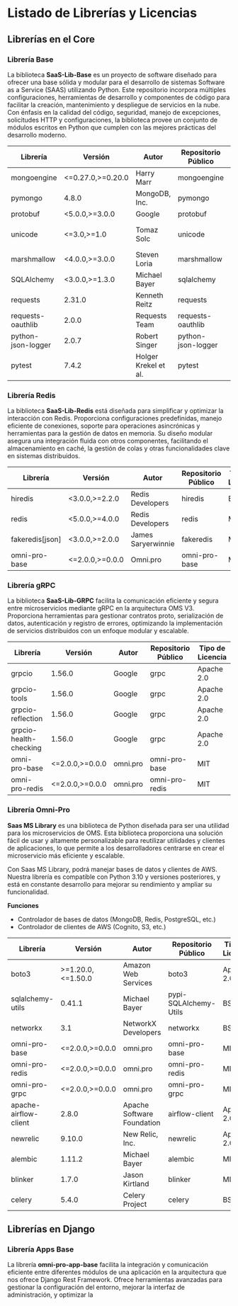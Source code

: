 # Listado de Librerías y Licencias

## Librerías en el Core

### Librería Base

La biblioteca **SaaS-Lib-Base** es un proyecto de software diseñado para ofrecer una base sólida y modular para el desarrollo de sistemas Software as a Service (SAAS) utilizando Python. Este repositorio incorpora múltiples configuraciones, herramientas de desarrollo y componentes de código para facilitar la creación, mantenimiento y despliegue de servicios en la nube. Con énfasis en la calidad del código, seguridad, manejo de excepciones, solicitudes HTTP y configuraciones, la biblioteca provee un conjunto de módulos escritos en Python que cumplen con las mejores prácticas del desarrollo moderno.

| Librería                | Versión                | Autor                  | Repositorio Público         | Tipo de Licencia         |
|-------------------------|------------------------|------------------------|-----------------------------|--------------------------|
| mongoengine             | <=0.27.0,>=0.20.0      | Harry Marr             | mongoengine                 | MIT                      |
| pymongo                 | 4.8.0                  | MongoDB, Inc.          | pymongo                     | Apache 2.0               |
| protobuf                | <5.0.0,>=3.0.0         | Google                 | protobuf                    | BSD                      |
| unicode                 | <=3.0,>=1.0            | Tomaz Solc             | unicode                     | Perl Artistic License    |
| marshmallow             | <4.0.0,>=3.0.0         | Steven Loria           | marshmallow                 | MIT                      |
| SQLAlchemy              | <3.0.0,>=1.3.0         | Michael Bayer          | sqlalchemy                  | MIT                      |
| requests                | 2.31.0                 | Kenneth Reitz          | requests                    | Apache 2.0               |
| requests-oauthlib       | 2.0.0                  | Requests Team          | requests-oauthlib           | Apache 2.0               |
| python-json-logger      | 2.0.7                  | Robert Singer          | python-json-logger          | BSD 3-Clause             |
| pytest                  | 7.4.2                  | Holger Krekel et al.   | pytest                      | MIT                      |

### Librería Redis

La biblioteca **SaaS-Lib-Redis** está diseñada para simplificar y optimizar la interacción con Redis. Proporciona configuraciones predefinidas, manejo eficiente de conexiones, soporte para operaciones asincrónicas y herramientas para la gestión de datos en memoria. Su diseño modular asegura una integración fluida con otros componentes, facilitando el almacenamiento en caché, la gestión de colas y otras funcionalidades clave en sistemas distribuidos.

| Librería                | Versión                | Autor                  | Repositorio Público         | Tipo de Licencia         |
|-------------------------|------------------------|------------------------|-----------------------------|--------------------------|
| hiredis                 | <3.0.0,>=2.2.0         | Redis Developers       | hiredis                     | BSD                      |
| redis                   | <5.0.0,>=4.0.0         | Redis Developers       | redis                       | MIT                      |
| fakeredis[json]         | <3.0.0,>=2.0.0         | James Saryerwinnie     | fakeredis                   | MIT                      |
| omni-pro-base           | <=2.0.0,>=0.0.0        | Omni.pro               | omni-pro-base               | MIT                      |

### Librería gRPC

La biblioteca **SaaS-Lib-GRPC** facilita la comunicación eficiente y segura entre microservicios mediante gRPC en la arquitectura OMS V3. Proporciona herramientas para gestionar contratos proto, serialización de datos, autenticación y registro de errores, optimizando la implementación de servicios distribuidos con un enfoque modular y escalable.

| Librería                | Versión                | Autor                  | Repositorio Público         | Tipo de Licencia         |
|-------------------------|------------------------|------------------------|-----------------------------|--------------------------|
| grpcio                  | 1.56.0                 | Google                 | grpc                        | Apache 2.0               |
| grpcio-tools            | 1.56.0                 | Google                 | grpc                        | Apache 2.0               |
| grpcio-reflection       | 1.56.0                 | Google                 | grpc                        | Apache 2.0               |
| grpcio-health-checking  | 1.56.0                 | Google                 | grpc                        | Apache 2.0               |
| omni-pro-base           | <=2.0.0,>=0.0.0        | omni.pro               | omni-pro-base               | MIT                      |
| omni-pro-redis          | <=2.0.0,>=0.0.0        | omni.pro               | omni-pro-redis              | MIT                      |

### Librería Omni-Pro

**Saas MS Library** es una biblioteca de Python diseñada para ser una utilidad para los microservicios de OMS. Esta biblioteca proporciona una solución fácil de usar y altamente personalizable para reutilizar utilidades y clientes de aplicaciones, lo que permite a los desarrolladores centrarse en crear el microservicio más eficiente y escalable.

Con Saas MS Library, podrá manejar bases de datos y clientes de AWS. Nuestra librería es compatible con Python 3.10 y versiones posteriores, y está en constante desarrollo para mejorar su rendimiento y ampliar su funcionalidad.

**Funciones**
- Controlador de bases de datos (MongoDB, Redis, PostgreSQL, etc.)
- Controlador de clientes de AWS (Cognito, S3, etc.)

| Librería                | Versión                | Autor                  | Repositorio Público         | Tipo de Licencia         |
|-------------------------|------------------------|------------------------|-----------------------------|--------------------------|
| boto3                   | >=1.20.0, <=1.50.0     | Amazon Web Services    | boto3                       | Apache 2.0               |
| sqlalchemy-utils        | 0.41.1                 | Michael Bayer          | pypi-SQLAlchemy-Utils       | BSD                      |
| networkx                | 3.1                    | NetworkX Developers    | networkx                    | BSD                      |
| omni-pro-base           | <=2.0.0,>=0.0.0        | omni.pro               | omni-pro-base               | MIT                      |
| omni-pro-redis          | <=2.0.0,>=0.0.0        | omni.pro               | omni-pro-redis              | MIT                      |
| omni-pro-grpc           | <=2.0.0,>=0.0.0        | omni.pro               | omni-pro-grpc               | MIT                      |
| apache-airflow-client   | 2.8.0                  | Apache Software Foundation | airflow-client       | Apache 2.0               |
| newrelic                | 9.10.0                 | New Relic, Inc.        | newrelic                    | Apache 2.0               |
| alembic                 | 1.11.2                 | Michael Bayer          | alembic                     | MIT                      |
| blinker                 | 1.7.0                  | Jason Kirtland         | blinker                     | MIT                      |
| celery                  | 5.4.0                  | Celery Project         | celery                      | BSD                      |

## Librerías en Django

### Librería Apps Base

La librería **omni-pro-app-base** facilita la integración y comunicación eficiente entre diferentes módulos de una aplicación en la arquitectura que nos ofrece Django Rest Framework. Ofrece herramientas avanzadas para gestionar la configuración del entorno, mejorar la interfaz de administración, y optimizar la